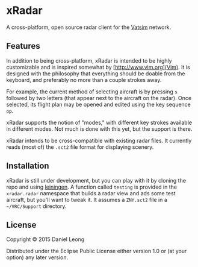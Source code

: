 # xRadar

A cross-platform, open source radar client for the 
[Vatsim](http://www.vatsim.net) network.

## Features

In addition to being cross-platform,
xRadar is intended to be highly customizable and is inspired
somewhat by [http://www.vim.org](Vim). It is designed with the 
philosophy that everything should be doable from the keyboard,
and preferably no more than a couple strokes away.

For example, the current method of selecting aircraft is by
pressing `s` followed by two letters (that appear next to
the aircraft on the radar). Once selected, its flight plan
may be opened and edited using the key sequence `op`.

xRadar supports the notion of "modes," with different key
strokes available in different modes. Not much is done with
this yet, but the support is there.

xRadar intends to be cross-compatible with existing radar
files. It currently reads (most of) the `.sct2` file format 
for displaying scenery.

## Installation

xRadar is still under development, but you can play with it
by cloning the repo and using [leiningen](http://leiningen.org/).
A function called `testing` is provided in the `xradar.radar`
namespace that builds a radar view and ads some test aircraft,
but you'll want to tweak it. It assumes a `ZNY.sct2` file in
a `~/VRC/Support` directory.

## License

Copyright © 2015 Daniel Leong

Distributed under the Eclipse Public License either version 1.0 or (at
your option) any later version.
